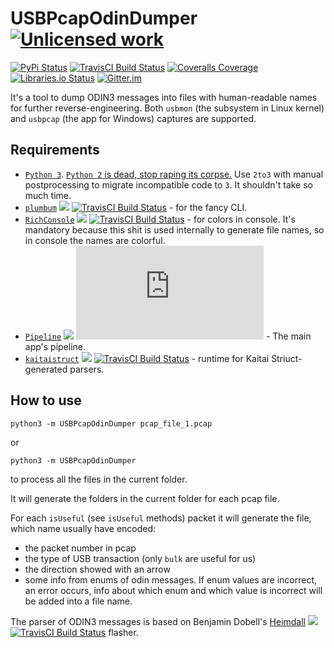 USBPcapOdinDumper [![Unlicensed work](https://raw.githubusercontent.com/unlicense/unlicense.org/master/static/favicon.png)](https://unlicense.org/)
===============
[![PyPi Status](https://img.shields.io/pypi/v/USBPcapOdinDumper.svg)](https://pypi.python.org/pypi/USBPcapOdinDumper)
[![TravisCI Build Status](https://travis-ci.org/KOLANICH/USBPcapOdinDumper.svg?branch=master)](https://travis-ci.org/KOLANICH/USBPcapOdinDumper)
[![Coveralls Coverage](https://img.shields.io/coveralls/KOLANICH/USBPcapOdinDumper.svg)](https://coveralls.io/r/KOLANICH/USBPcapOdinDumper)
[![Libraries.io Status](https://img.shields.io/librariesio/github/KOLANICH/USBPcapOdinDumper.svg)](https://libraries.io/github/KOLANICH/USBPcapOdinDumper)
[![Gitter.im](https://badges.gitter.im/USBPcapOdinDumper/Lobby.svg)](https://gitter.im/USBPcapOdinDumper/Lobby)

It's a tool to dump ODIN3 messages into files with human-readable names for further reverse-engineering. Both ```usbmon``` (the subsystem in Linux kernel) and ```usbpcap``` (the app for Windows) captures are supported.

Requirements
------------
* [```Python 3```](https://www.python.org/downloads/). [```Python 2``` is dead, stop raping its corpse.](https://python3statement.org/) Use ```2to3``` with manual postprocessing to migrate incompatible code to ```3```. It shouldn't take so much time.
* [```plumbum```](https://github.com/tomerfiliba/plumbum) ![](https://img.shields.io/github/license/tomerfiliba/plumbum.svg) [![TravisCI Build Status](https://travis-ci.org/tomerfiliba/plumbum.svg?branch=master)](https://travis-ci.org/tomerfiliba/plumbum) - for the fancy CLI.
* [```RichConsole```](https://github.com/KOLANICH/RichConsole) ![](https://img.shields.io/github/license/KOLANICH/RichConsole.svg) [![TravisCI Build Status](https://travis-ci.org/KOLANICH/RichConsole?branch=master)](https://travis-ci.org/KOLANICH/RichConsole) - for colors in console. It's mandatory because this shit is used internally to generate file names, so in console the names are colorful.
* [```Pipeline```](https://github.com/KOLANICH/Pipeline.py) ![](https://img.shields.io/github/license/KOLANICH/Pipeline.py.svg) [![TravisCI Build Status](https://travis-ci.org/KOLANICH/Pipeline.py?branch=master)](https://travis-ci.org/KOLANICH/Pipeline.py) - The main app's pipeline.
* [```kaitaistruct```](https://github.com/kaitai-io/kaitai_struct_python_runtime) ![](https://img.shields.io/github/license/kaitai-io/kaitai_struct_python_runtime.svg)  [![TravisCI Build Status](https://travis-ci.org/kaitai-io/kaitai_struct_python_runtime?branch=master)](https://travis-ci.org/kaitai-io/kaitai_struct_python_runtime) - runtime for Kaitai Striuct-generated parsers.

How to use
----------
```
python3 -m USBPcapOdinDumper pcap_file_1.pcap
```

or

```
python3 -m USBPcapOdinDumper
```

to process all the files in the current folder.

It will generate the folders in the current folder for each pcap file.

For each ```isUseful``` (see ```isUseful``` methods) packet it will generate the file, which name usually have encoded:
 * the packet number in pcap
 * the type of USB transaction (only ```bulk``` are useful for us)
 * the direction showed with an arrow
 * some info from enums of odin messages. If enum values are incorrect, an error occurs, info about which enum and which value is incorrect will be added into a file name.

The parser of ODIN3 messages is based on Benjamin Dobell's [Heimdall](https://github.com/Benjamin-Dobell/Heimdall) ![](https://img.shields.io/github/license/Benjamin-Dobell/Heimdall.svg)  [![TravisCI Build Status](https://travis-ci.org/Benjamin-Dobell/Heimdall?branch=master)](https://travis-ci.org/Benjamin-Dobell/Heimdall) flasher.
